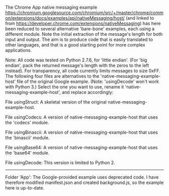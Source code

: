 The Chrome App native messaging example https://chromium.googlesource.com/chromium/src/+/master/chrome/common/extensions/docs/examples/api/nativeMessaging/host/ 
(and linked to from https://developer.chrome.com/extensions/nativeMessaging) has here been reduced to several alternative  'bare-bone' examples, each using a different module.  Note the initial extraction of the message's length for both input and output.  The aim is to produce code that is easily translated to other languages, and that is a good starting point for more complex applications.  

Note: All code was tested on Python 2.7.6, for 'little endian'.  (For 'big endian', pack the returned message's length with the zeros to the left instead).  For transparency, all code currently limits messages to size 0xFF.
The following four files are alternatives to the 'native-messaging-example-host' file of the original Google example.  (Note: 'usingDecode' won't work with Python 3.)  Select the one you want to use, 
rename it 'native-messaging-example-host', and replace accordingly:

File usingStruct:  A skeletal version of the original native-messaging-example-host.  

File usingCodecs:  A version of native-messaging-example-host that uses the 'codecs' module.

File usingBinascii: A version of native-messaging-example-host that uses the 'binascii' module.

File usingBase64: A version of native-messaging-example-host that uses the 'base64' module. 

File usingDecode: This version is limited to Python 2.

----------------------

Folder 'App': The Google-provided example uses deprecated code.  I have therefore modified manifest.json and created background.js, so the example here is up-to-date.

